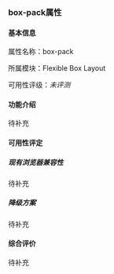 ### box-pack属性

#### 基本信息

属性名称：box-pack

所属模块：Flexible Box Layout

可用性评级：*未评测*

#### 功能介绍

待补充

#### 可用性评定

##### 现有浏览器兼容性

待补充

##### 降级方案

待补充

#### 综合评价

待补充